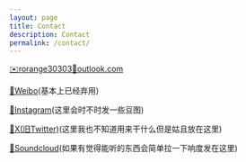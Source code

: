 ```yaml
---
layout: page
title: Contact
description: Contact
permalink: /contact/
---
```


<a href="mailto:xiaorui.yin@outlook.fr">✉️r</a><a href="mailto: rorange30303@outlook.com">orange30303🌟outlook.com</a>

<a href="https://www.weibo.com/rorange30303">🔗Weibo</a>(基本上已经弃用)

<a href="https://www.instagram.com/rorange30303">🔗Instagram</a>(这里会时不时发一些豆图)

<a href="https://www.twitter.com/rorange30303">🔗X(旧Twitter)</a>(这里我也不知道用来干什么但是姑且放在这里)

<a href="https://www.soundcloud.com/rorange30303">🔗Soundcloud</a>(如果有觉得能听的东西会简单拉一下响度发在这里)
